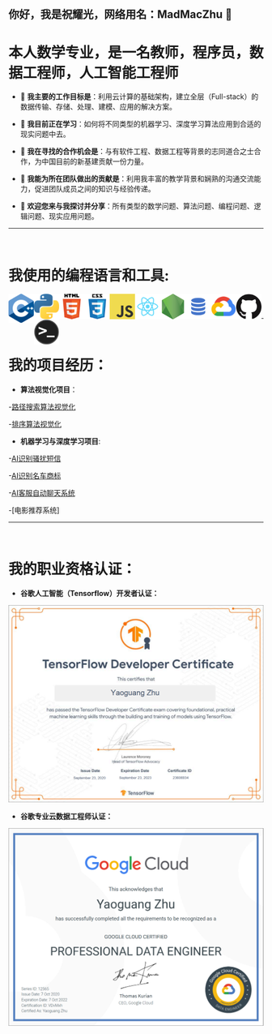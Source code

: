 ## 你好，我是祝耀光，网络用名：MadMacZhu 👋

<!--
**MadMacZhu/MadMacZhu** is a ✨ _special_ ✨ repository because its `README.md` (this file) appears on your GitHub profile. -->

# 本人数学专业，是一名教师，程序员，数据工程师，人工智能工程师

- 🔭 **我主要的工作目标是**：利用云计算的基础架构，建立全层（Full-stack）的数据传输、存储、处理、建模、应用的解决方案。

- 🌱 **我目前正在学习**：如何将不同类型的机器学习、深度学习算法应用到合适的现实问题中去。

- 👯 **我在寻找的合作机会是**：与有软件工程、数据工程等背景的志同道合之士合作，为中国目前的新基建贡献一份力量。

- 🤔 **我能为所在团队做出的贡献是**：利用我丰富的教学背景和娴熟的沟通交流能力，促进团队成员之间的知识与经验传递。

- 💬 **欢迎您来与我探讨并分享**：所有类型的数学问题、算法问题、编程问题、逻辑问题、现实应用问题。

------

<br />

# 我使用的编程语言和工具:

<img align="left" title="C++" alt="C++" width="50vw" src="https://github.com/MadMacZhu/MadMacZhu/blob/main/Photos/cpp_logo.png" />
<img align="left" title="Python" alt="Python" width="50px" src="https://github.com/MadMacZhu/MadMacZhu/blob/main/Photos/Python_logo.svg" />
<img align="left" title="HTML5" alt="HTML5" width="50px" src="https://github.com/MadMacZhu/MadMacZhu/blob/main/Photos/html_logo.png" />
<img align="left" title="CSS3" alt="CSS3" width="50px" src="https://github.com/MadMacZhu/MadMacZhu/blob/main/Photos/css_logo.png" />
<img align="left" title="JavaScript" alt="JavaScript" width="50px" src="https://github.com/MadMacZhu/MadMacZhu/blob/main/Photos/javascript_logo.png" />
<img align="left" title="React" alt="React" width="50px" src="https://github.com/MadMacZhu/MadMacZhu/blob/main/Photos/react_logo.png" />
<img align="left" title="Node.js" alt="Node.js" width="50px" src="https://github.com/MadMacZhu/MadMacZhu/blob/main/Photos/nodejs_logo.png" />
<img align="left" title="SQL" alt="SQL" width="50px" src="https://github.com/MadMacZhu/MadMacZhu/blob/main/Photos/sql_logo.png" />
<img align="left" title="Google Cloud" alt="GCP" width="50px" src="https://github.com/MadMacZhu/MadMacZhu/blob/main/Photos/gcp_logo2.png" />
<img align="left" title="GitHub" alt="GitHub" width="50px" src="https://github.com/MadMacZhu/MadMacZhu/blob/main/Photos/github_logo.png" />
<img align="left" title="Linux Terminal" alt="Terminal" width="50px" src="https://github.com/MadMacZhu/MadMacZhu/blob/main/Photos/terminal_logo.png" />

<br />
<br />

------

<br />

# 我的项目经历：

- **算法视觉化项目**：

-[路径搜索算法视觉化](https://github.com/MadMacZhu/Pathfinding-Algorithms-Visualizer)

-[排序算法视觉化](https://github.com/MadMacZhu/Sorting-Algorithms-Visualizer)

- **机器学习与深度学习项目**:

-[AI识别骚扰短信](https://github.com/MadMacZhu/DeepLearning-SpamorHam)

-[AI识别名车商标](https://github.com/MadMacZhu/DeepLearning---CarBrandPrediction)

-[AI客服自动聊天系统](https://github.com/MadMacZhu/AI-Chatbot)

-[电影推荐系统]

------

<br />

# 我的职业资格认证：
- **谷歌人工智能（Tensorflow）开发者认证：**

<img display="block" margin="auto" title="Tensorflow Developer Certificate" alt="Tensorflow" width="800px" src="https://github.com/MadMacZhu/MadMacZhu/blob/main/Photos/Google_Tensorflow_Developer.png" />

- **谷歌专业云数据工程师认证：**

<img display="block" margin="auto" title="Google Cloud Certified Professional Data Engineer" alt="GCP" width="800px" src="https://github.com/MadMacZhu/MadMacZhu/blob/main/Photos/Google_Cloud_Professional_Data_Engineer.png" />

